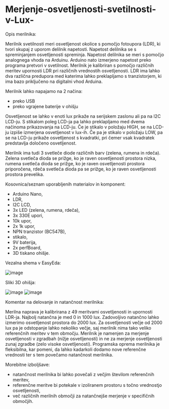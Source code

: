 # Merjenje-osvetljenosti-svetilnosti-v-Lux-

Opis merilnika:

Merilnik svetilnosti meri osvetljenost okolice s pomočjo fotoupora (LDR), ki tvori skupaj z uporom delilnik napetosti. Napetost delilnika se s spreminjanjem osvetljenosti spreminja. Napetost delilnika se meri s pomočjo analognega vhoda na Arduinu. Arduino nato izmerjeno napetost preko programa pretvori v svetilnost. Merilnik je kalibriran s pomočjo različnih meritev upornosti LDR pri različnih vrednostih osvetljenosti. LDR ima lahko dva različna predupora med katerima lahko preklapljamo s tranzistorjem, ki ima bazo priključeno na digitalni vhod Arduina.

Merilnik lahko napajamo na 2 načina:
- preko USB
- preko vgrajene baterije v ohišju

Osvetljenost se lahko v enoti lux prikaže na serijskem zaslonu ali pa na I2C LCD-ju. S stikalom poleg LCD-ja pa lahko preklapljamo med dvema načinoma prikazovanja na LCD-ju. Če je stikalo v položaju HIGH, se na LCD-ju izpiše izmerjena osvetljenost v lux-ih. Če pa je stikalo v položaju LOW, pa se na LCD-ju prikaže osvetljenost s kvadratki, pri čemer vsak kvadratek predstavlja določeno osvetljenost.  

Merilnik ima tudi 3 svetleče diode različnih barv (zelena, rumena in rdeča). Zelena svetleča dioda se prižge, ko je raven osvetljenosti prostora nizka, rumena svetleča dioda se prižge, ko je raven osvetljenosti prostora priporočena, rdeča svetleča dioda pa se prižge, ko je raven osvetljenosti prostora prevelika.

Kosovnica/seznam uporabljenih materialov in komponent:
- Arduino Nano,
- LDR,
- I2C LCD,
- 3x LED (zelena, rumena, rdeča),
- 3x 330E upori,
- 10k upor,
- 2x 1k upor,
- NPN tranzistor (BC547B),
- stikalo,
- 9V baterija,
- 2x perfBoard,
- 3D tiskano ohišje.

Vezalna shema v EasyEda:

![image](https://github.com/user-attachments/assets/0e05291b-1e8b-4d22-8faf-3d609cb427c0)

Sliki 3D ohišja:

![image](https://github.com/user-attachments/assets/298028e0-9aca-4f5c-8229-1131230380fe)  ![image](https://github.com/user-attachments/assets/91279611-8788-4631-8f80-8990e5695769)



Komentar na delovanje in natančnost merilnika: 

Merilna naprava je kalibrirana z 49 meritvami osvetljenosti in upornosti LDR-ja. Najbolj natančna je med 0 in 1000 lux. Zadovoljivo natančno lahko izmerimo osvetljenost prostora do 2000 lux. Za osvetljenosti večje od 2000 lux pa je odstopanje lahko nekoliko večje, saj merilnik nima tako veliko referenčnih meritev v tem območju. Merilnik je namenjen za merjenje osvetljenosti v zgradbah (nižje osvetljenosti) in ne za merjenje osvetljenosti zunaj zgradbe (zelo visoke osvetljenosti). Programska oprema merilnika je fleksibilna, kar pomeni, da lahko kadarkoli dodamo nove referenčne vrednosti ter s tem povečamo natančnost merilnika.

Morebitne izboljšave:
- natančnost merilnika bi lahko povečali z večjim številom referenčnih meritev,
- referenčne meritve bi potekale v izoliranem prostoru s točno vrednostjo osvetljenosti,
- več različnih merilnih območji za natančnejše merjenje v specifičnih območjih.
